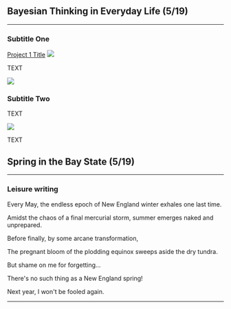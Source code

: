 ## Bayesian Thinking in Everyday Life (5/19)

---

### Subtitle One 

[Project 1 Title](/sample_page)
<img src="images/dummy_thumbnail.jpg?raw=true"/>

TEXT

<img src="images/dummy_thumbnail.jpg?raw=true"/>

### Subtitle Two

TEXT

<img src="images/dummy_thumbnail.jpg?raw=true"/>

TEXT



## Spring in the Bay State (5/19)

---

### Leisure writing

Every May, the endless epoch of New England winter exhales one last time.

Amidst the chaos of a final mercurial storm, summer emerges naked and unprepared.

Before finally, by some arcane transformation, 

The pregnant bloom of the plodding equinox sweeps aside the dry tundra.

But shame on me for forgetting...

There's no such thing as a New England spring!

Next year, I won't be fooled again.


---
<!-- Remove above link if you don't want to attibute -->
